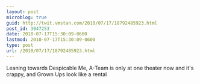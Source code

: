 ```yaml
---
layout: post
microblog: true
guid: http://twit.vmstan.com/2010/07/17/18792485923.html
post_id: 3047253
date: 2010-07-17T15:30:09-0600
lastmod: 2010-07-17T15:30:09-0600
type: post
url: /2010/07/17/18792485923.html
---
```

Leaning towards Despicable Me, A-Team is only at one theater now and it's crappy, and Grown Ups look like a rental
